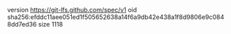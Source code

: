 version https://git-lfs.github.com/spec/v1
oid sha256:efddc11aee051ed1f505652638a14f6a9db42e438a1f8d9806e9c0848dd7ed36
size 1118
